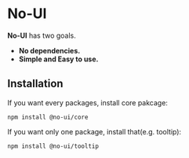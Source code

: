 # No-UI

**No-UI** has two goals.

- **No dependencies.**
- **Simple and Easy to use.**

## Installation

If you want every packages, install core pakcage:

```
npm install @no-ui/core
```

If you want only one package, install that(e.g. tooltip):

```
npm install @no-ui/tooltip
```
